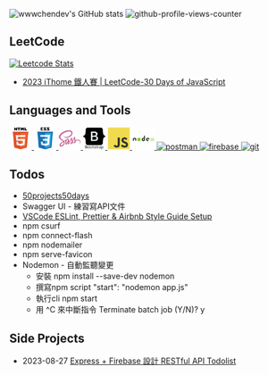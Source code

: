 
![wwwchendev's GitHub stats](https://github-readme-stats.vercel.app/api?username=wwwchendev&show_icons=true&theme=apprentice)
![github-profile-views-counter](https://komarev.com/ghpvc/?username=wwwchendev&style=for-the-badge&color=orange)
## LeetCode

[![Leetcode Stats](https://leetcard.jacoblin.cool/wwwchendev)](https://leetcode.com/wwwchendev)
- <a href="https://ithelp.ithome.com.tw/users/20162732/ironman/6735" target="_blank" >2023 iThome 鐵人賽 | LeetCode-30 Days of JavaScript</a> 

## Languages and Tools
<p align="left">   
  <a href="https://www.w3.org/html/" target="_blank" rel="noreferrer"> <img src="https://raw.githubusercontent.com/devicons/devicon/master/icons/html5/html5-original-wordmark.svg" alt="html5" width="40" height="40"/> </a> 
  <a href="https://www.w3schools.com/css/" target="_blank" rel="noreferrer"> <img src="https://raw.githubusercontent.com/devicons/devicon/master/icons/css3/css3-original-wordmark.svg" alt="css3" width="40" height="40"/>  </a> 
  <a href="https://sass-lang.com" target="_blank" rel="noreferrer"> <img src="https://raw.githubusercontent.com/devicons/devicon/master/icons/sass/sass-original.svg" alt="sass" width="40" height="40"/> </a> 
  <a href="https://getbootstrap.com" target="_blank" rel="noreferrer"> <img src="https://raw.githubusercontent.com/devicons/devicon/master/icons/bootstrap/bootstrap-plain-wordmark.svg" alt="bootstrap" width="40" height="40"/> </a> 
  <a href="https://developer.mozilla.org/en-US/docs/Web/JavaScript" target="_blank" rel="noreferrer"> <img src="https://raw.githubusercontent.com/devicons/devicon/master/icons/javascript/javascript-original.svg" alt="javascript" width="40" height="40"/> </a> 
  <a href="https://nodejs.org" target="_blank" rel="noreferrer"> <img src="https://raw.githubusercontent.com/devicons/devicon/master/icons/nodejs/nodejs-original-wordmark.svg" alt="nodejs" width="40" height="40"/> </a> 
  <a href="https://postman.com" target="_blank" rel="noreferrer"> <img src="https://www.vectorlogo.zone/logos/getpostman/getpostman-icon.svg" alt="postman" width="40" height="40"/> </a>
  <a href="https://firebase.google.com/" target="_blank" rel="noreferrer"> <img src="https://www.vectorlogo.zone/logos/firebase/firebase-icon.svg" alt="firebase" width="40" height="40"/> </a> 
  <a href="https://git-scm.com/" target="_blank" rel="noreferrer"> <img src="https://www.vectorlogo.zone/logos/git-scm/git-scm-icon.svg" alt="git" width="40" height="40"/> </a>  
  <!-- 
  <a href="https://www.mongodb.com/" target="_blank" rel="noreferrer"> <img src="https://raw.githubusercontent.com/devicons/devicon/master/icons/mongodb/mongodb-original-wordmark.svg" alt="mongodb" width="40" height="40"/> </a> 
  <a href="https://nextjs.org/" target="_blank" rel="noreferrer"> <img src="https://cdn.worldvectorlogo.com/logos/nextjs-2.svg" alt="nextjs" width="40" height="40"/> </a> 
  <a href="https://reactjs.org/" target="_blank" rel="noreferrer"> <img src="https://raw.githubusercontent.com/devicons/devicon/master/icons/react/react-original-wordmark.svg" alt="react" width="40" height="40"/> </a> 
  <a href="https://reactnative.dev/" target="_blank" rel="noreferrer"> <img src="https://reactnative.dev/img/header_logo.svg" alt="reactnative" width="40" height="40"/> </a> 
  <a href="https://tailwindcss.com/" target="_blank" rel="noreferrer"> <img src="https://www.vectorlogo.zone/logos/tailwindcss/tailwindcss-icon.svg" alt="tailwind" width="40" height="40"/> </a>
  <a href="https://redux.js.org" target="_blank" rel="noreferrer"> <img src="https://raw.githubusercontent.com/devicons/devicon/master/icons/redux/redux-original.svg" alt="redux" width="40" height="40"/> </a> 
  <a href="https://www.typescriptlang.org/" target="_blank" rel="noreferrer"> <img src="https://raw.githubusercontent.com/devicons/devicon/master/icons/typescript/typescript-original.svg" alt="typescript" width="40" height="40"/> </a> 
   -->
</p>


## Todos
- [50projects50days](https://wwwchendev.github.io/50projects50days/)
- Swagger UI - 練習寫API文件
- [VSCode ESLint, Prettier & Airbnb Style Guide Setup](https://www.youtube.com/watch?v=SydnKbGc7W8&t=72s)
- npm csurf
- npm connect-flash
- npm nodemailer
- npm serve-favicon
- Nodemon - 自動監聽變更
  - 安裝 npm install --save-dev nodemon
  - 撰寫npm script "start": "nodemon app.js"
  - 執行cli npm start
  - 用 ^C 來中斷指令 Terminate batch job (Y/N)? y

## Side Projects
- 2023-08-27 [Express + Firebase 設計 RESTful API Todolist](https://github.com/wwwchendev/ExpressFirebase-RESTfulAPITodo)
<!--
- 2023-08-15 𝘾𝙊𝘿𝙀𝙋𝙀𝙉. [BMI Calculator 線上BMI計算機](https://codepen.io/effiechen22/pen/poQMaMj)
- 2023-08-08 [ONLINE TODO LIST](https://effiechen22.github.io/course_javascript_TodoList-2/) - Bootstrap、串接第三方API、註冊登入功能
- 2023-07-28 [Produce農產品比價網](https://effiechen22.github.io/course_javascript_CropPriceTable/) - Javascript、以OPEN DATA進行JSON資料排序
- 2023-07-27  𝘾𝙊𝘿𝙀𝙋𝙀𝙉. [高雄充電站](https://codepen.io/effiechen22/pen/poQOWXj/) - Javascript、將陣列資料渲染到頁面
- 2023-07-25 [TODO LIST](https://effiechen22.github.io/course_javascript_TodoList-1/) - 純Javascrpit進行DOM元素操作
- 2023-07-16 [選禮物](https://effiechen22.github.io/20230716_Choosegifts/#smartwatchs) - Bootstrap
- 2023-07-15 [撿到寶-毛孩似顏繪](https://effiechen22.github.io/course_boostrap_final-hw/) - Bootstrap
- 2023-07-09 [後台管理頁面](https://effiechen22.github.io/course_boostrap_backstage/) - Bootstrap
- 2023-07-06 [個人簡歷](https://effiechen22.github.io/course_boostrap_cv/) - Bootstrap
- 2023-07-04 𝘾𝙊𝘿𝙀𝙋𝙀𝙉. [卡斯伯的部落格](https://codepen.io/effiechen22/pen/NWEgOre) - Bootstrap部落格版型
- 2023-06-11 [六角西餐廳](https://effiechen22.github.io/RWD-final/) - CSS切版 + RWD
- 2023-06-03 𝘾𝙊𝘿𝙀𝙋𝙀𝙉. [RWD Table](https://codepen.io/effiechen22/pen/MWPNzKx?editors=1100) - 復刻勞動力發展署網頁
- 2023-05-20 [SweetTaste](https://effiechen22.github.io/prj_SweetTaste/contact.html) - CSS切版練習、多頁網站

- 2023-05-19 𝘾𝙊𝘿𝙀𝙋𝙀𝙉. [FLEX 修煉時光屋](https://codepen.io/collection/xKJdGV) - CSS切版:Flex練習
-->

